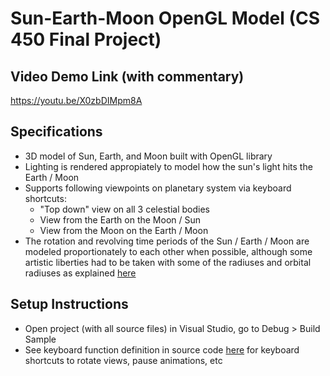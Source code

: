 # Sun-Earth-Moon OpenGL Model (CS 450 Final Project)

## Video Demo Link (with commentary)
https://youtu.be/X0zbDIMpm8A

## Specifications
- 3D model of Sun, Earth, and Moon built with OpenGL library
- Lighting is rendered appropiately to model how the sun's light hits the Earth / Moon
- Supports following viewpoints on planetary system via keyboard shortcuts:
  - "Top down" view on all 3 celestial bodies
  - View from the Earth on the Moon / Sun
  - View from the Moon on the Earth / Moon
- The rotation and revolving time periods of the Sun / Earth / Moon are modeled proportionately to each other when possible, although some artistic liberties had to be taken with some of the radiuses and orbital radiuses as explained [here](https://github.com/solderq35/450_final/blob/master/final.cpp#L46)

## Setup Instructions
- Open project (with all source files) in Visual Studio, go to Debug > Build Sample
- See keyboard function definition in source code [here](https://github.com/solderq35/450_final/blob/master/final.cpp#L1119) for keyboard shortcuts to rotate views, pause animations, etc
